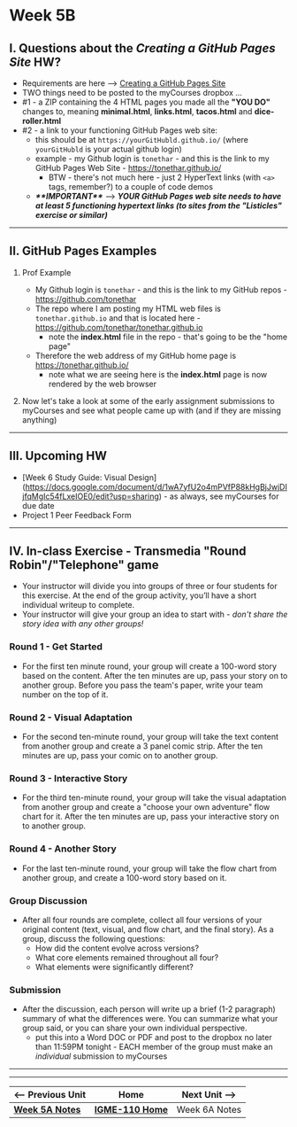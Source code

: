# Week 5B

## I. Questions about the *Creating a GitHub Pages Site* HW?
- Requirements are here --> [Creating a GitHub Pages Site](../exercises/github-pages-site.md) 
- TWO things need to be posted to the myCourses dropbox ...
- #1 - a ZIP containing the 4 HTML pages you made all the **"YOU DO"** changes to, meaning **minimal.html**, **links.html**, **tacos.html** and **dice-roller.html**
- #2 - a link to your functioning GitHub Pages web site:
  - this should be at `https://yourGitHubld.github.io/` (where `yourGitHubld` is your actual github login)
  - example - my Github login is `tonethar` - and this is the link to my GitHub Pages Web Site - https://tonethar.github.io/
    - BTW - there's not much here - just 2 HyperText links (with `<a>` tags, remember?) to a couple of code demos
  - ***\*\*IMPORTANT\*\**** --> ***YOUR GitHub Pages web site needs to have at least 5 functioning hypertext links (to sites from the "Listicles" exercise or similar)***

---

## II. GitHub Pages Examples

1) Prof Example 
 
    - My Github login is `tonethar` - and this is the link to my GitHub repos - https://github.com/tonethar
    - The repo where I am posting my HTML web files is `tonethar.github.io` and that is located here - https://github.com/tonethar/tonethar.github.io
      - note the **index.html** file in the repo - that's going to be the "home page"
    - Therefore the web address of my GitHub home page is https://tonethar.github.io/
      - note what we are seeing here is the **index.html** page is now rendered by the web browser

2) Now let's take a look at some of the early assignment submissions to myCourses and see what people came up with (and if they are missing anything)
 

---

## III. Upcoming HW
- [Week 6 Study Guide: Visual Design] (https://docs.google.com/document/d/1wA7yfU2o4mPVfP88kHgBjJwjDIjfqMgIc54fLxeIOE0/edit?usp=sharing) - as always, see myCourses for due date
- Project 1 Peer Feedback Form


---

## IV. In-class Exercise - Transmedia "Round Robin"/"Telephone" game


- Your instructor will divide you into groups of three or four students for this exercise. At the end of the group activity, you’ll have a short individual writeup to complete.
- Your instructor will give your group an idea to start with - *don't share the story idea with any other groups!*

### Round 1 - Get Started
- For the first ten minute round, your group will create a 100-word story based on the content. After the ten minutes are up, pass your story on to another group. Before you pass the team's paper, write your team number on the top of it.

### Round 2 - Visual Adaptation
- For the second ten-minute round, your group will take the text content from another group and create a 3 panel comic strip. After the ten minutes are up, pass your comic on to another group.

### Round 3 - Interactive Story
- For the third ten-minute round, your group will take the visual adaptation from another group and create a "choose your own adventure" flow chart for it. After the ten minutes are up, pass your interactive story on to another group.

### Round 4 - Another Story
- For the last ten-minute round, your group will take the flow chart from another group, and create a 100-word story based on it.

### Group Discussion
- After all four rounds are complete, collect all four versions of your original content (text, visual, and flow chart, and the final story). As a group, discuss the following questions:
  - How did the content evolve across versions?
  - What core elements remained throughout all four?
  - What elements were significantly different?

### Submission
- After the discussion, each person will write up a brief (1-2 paragraph) summary of what the differences were. You can summarize what your group said, or you can share your own individual perspective.
  - put this into a Word DOC or PDF and post to the dropbox no later than 11:59PM tonight - EACH member of the group must make an *individual* submission to myCourses



---
---

| <-- Previous Unit | Home | Next Unit -->
| --- | --- | --- 
|   [**Week 5A Notes**](5A.md)  |  [**IGME-110 Home**](../) | Week 6A Notes
